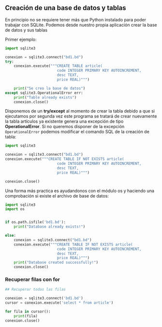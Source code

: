 ## Creación de una base de datos y tablas

En principio no se requiere tener más que Python instalado para poder trabajar con SQLite. Podemos desde nuestro propia aplicación crear la base de datos y sus tablas

Primer ejemplo: 

```python
import sqlite3

conexion = sqlite3.connect("bd1.bd")
try:
	conexion.execute("""CREATE TABLE article(
						code INTEGER PRIMARY KEY AUTOINCREMENT,
						desc TEXT,
						price REAL)""")

	print("Se creo la base de datos")
except sqlite3.OperationalError err:
	print("Table already exists")
	conexion.close()
```

Disponemos de un **try/except** al momento de crear la tabla debido a que si ejecutamos por segunda vez este programa se tratará de crear nuevamente la tabla artículos ya existente genera una excepción de tipo **OperationalError**. Si no queremos disponer de la excepción `OperationalError` podemos modificar el comando SQL de la creación de tabla:

```python
import sqlite3

conexion = sqlite3.connect("bd1.bd")
conexion.execute("""CREATE TABLE IF NOT EXISTS article(
						code INTEGER PRIMARY KEY AUTOINCREMENT,
						desc TEXT,
						price REAL)""")

conexion.close()
```

Una forma más practica es ayudandonos con el módulo os y haciendo una comprobación si existe el archivo de base de datos: 

```python
import sqlite3
import os 


if os.path.isfile('bd1.bd'):
	print("Database already exists!")

else:
	conexion = sqlite3.connect("bd1.bd")
	conexion.execute("""CREATE TABLE IF NOT EXISTS article(
						code INTEGER PRIMARY KEY AUTOINCREMENT,
						desc TEXT,
						price REAL)""")
	print("Database created successfully!")
	conexion.close()
```

### Recuperar filas con for

```python
## Recuperar todas las filas 

conexion = sqlite3.connect('bd1.bd')
cursor = conexion.execute('select * from article')

for fila in cursor():
	print(fila)
conexion.close()
```






